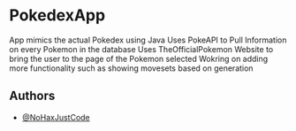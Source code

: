 
# PokedexApp

App mimics the actual Pokedex using Java
Uses PokeAPI to Pull Information on every Pokemon in the database
Uses TheOfficialPokemon Website to bring the user to the page of the Pokemon selected
Wokring on adding more functionality such as showing movesets based on generation


## Authors

- [@NoHaxJustCode](https://www.github.com/nohaxjustcode)

